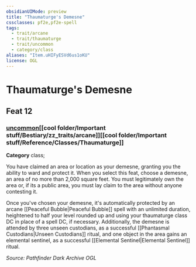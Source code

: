 ```yaml
---
obsidianUIMode: preview
title: "Thaumaturge's Demesne"
cssclasses: pf2e,pf2e-spell
tags:
  - trait/arcane
  - trait/thaumaturge
  - trait/uncommon
  - category/class
aliases: "Item.uHIFyESVd6us1oKU"
license: OGL
---
```

# Thaumaturge's Demesne
## Feat 12
### [uncommon](cool%20folder/Important%20stuff/Bestiary/zz_traits/uncommon.md "Uncommon Rarity Trait")[[cool folder/Important stuff/Bestiary/zz_traits/arcane]][[cool folder/Important stuff/Reference/Classes/Thaumaturge]]

**Category** class; 




You have claimed an area or location as your demesne, granting you the ability to ward and protect it. When you select this feat, choose a demesne, an area of no more than 2,000 square feet. You must legitimately own the area or, if its a public area, you must lay claim to the area without anyone contesting it.

Once you've chosen your demesne, it's automatically protected by an arcane [[Peaceful Bubble|Peaceful Bubble]] spell with an unlimited duration, heightened to half your level rounded up and using your thaumaturge class DC in place of a spell DC, if necessary. Additionally, the demesne is attended by three unseen custodians, as a successful [[Phantasmal Custodians|Unseen Custodians]] ritual, and one object in the area gains an elemental sentinel, as a successful [[Elemental Sentinel|Elemental Sentinel]] ritual.

*Source: Pathfinder Dark Archive*
*OGL*